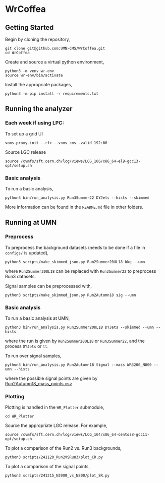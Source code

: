 # WrCoffea

## Getting Started
Begin by cloning the repository,
```
git clone git@github.com:UMN-CMS/WrCoffea.git
cd WrCoffea
```
Create and source a virtual python environment,
```
python3 -m venv wr-env
source wr-env/bin/activate
```
Install the appropriate packages,
```
python3 -m pip install -r requirements.txt
```

## Running the analyzer
### Each week if using LPC:
To set up a grid UI
```
voms-proxy-init --rfc --voms cms -valid 192:00
```
Source LGC release
```
source /cvmfs/sft.cern.ch/lcg/views/LCG_106/x86_64-el9-gcc13-opt/setup.sh
```
### Basic analysis
To run a basic analysis, 
```
python3 bin/run_analysis.py Run3Summer22 DYJets --hists --skimmed
```
More information can be found in the `README.md` file in other folders.

## Running at UMN
### Preprocess
To preprocess the background datasets (needs to be done if a file in `configs/` is updated),
```
python3 scripts/make_skimmed_json.py Run2Summer20UL18 bkg --umn
```
where `Run2Summer20UL18` can be replaced with `Run3Summer22` to preprocess Run3 datasets.

Signal samples can be preprocessed with,
```
python3 scripts/make_skimmed_json.py Run2Autumn18 sig --umn
```

### Basic analysis
To run a basic analysis at UMN, 
```
python3 bin/run_analysis.py Run2Summer20UL18 DYJets --skimmed --umn --hists
```
where the run is given by `Run2Summer20UL18` or `Run3Summer22`, and the process `DYJets` or `tt`.

To run over signal samples,
```
python3 bin/run_analysis.py Run2Autumn18 Signal --mass WR3200_N800 --umn --hists
```
where the possible signal points are given by [Run2Autumn18_mass_points.csv](https://github.com](https://github.com/UMN-CMS/WrCoffea/blob/main/data/Run2Autumn18_mass_points.csv))

### Plotting
Plotting is handled in the `WR_Plotter` submodule,
```
cd WR_Plotter
```

Source the appropriate LGC release. For example,
```
source /cvmfs/sft.cern.ch/lcg/views/LCG_104/x86_64-centos8-gcc11-opt/setup.sh
```

To plot a comparison of the Run2 vs. Run3 backgrounds,
```
python3 scripts/241120_Run2VSRun3/plot_CR.py
```

To plot a comparison of the signal points,
```
python3 scripts/241215_N3000_vs_N800/plot_SR.py
```
